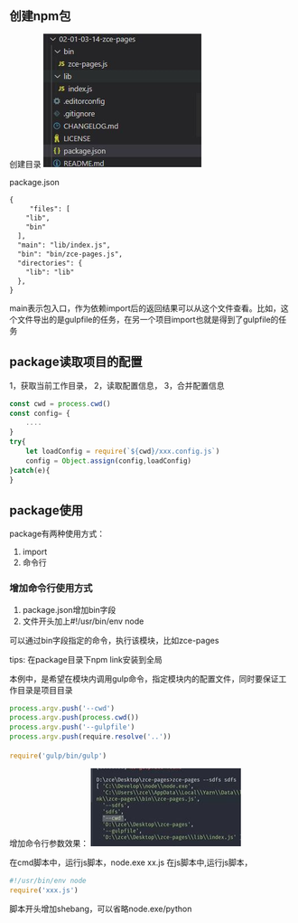 ## 创建npm包
创建目录
![a](./npmPackage.JPG)

package.json
```
{
     "files": [
    "lib",
    "bin"
  ],
  "main": "lib/index.js",
  "bin": "bin/zce-pages.js",
  "directories": {
    "lib": "lib"
  },
}
```
main表示包入口，作为依赖import后的返回结果可以从这个文件查看。比如，这个文件导出的是gulpfile的任务，在另一个项目import也就是得到了gulpfile的任务


## package读取项目的配置

1，获取当前工作目录，
2，读取配置信息，
3，合并配置信息

```javascript
const cwd = process.cwd()
const config= {
    ....
}
try{
    let loadConfig = require(`${cwd}/xxx.config.js`)
    config = Object.assign(config,loadConfig)
}catch(e){
}

```

## package使用

package有两种使用方式：

1. import
2. 命令行

### 增加命令行使用方式

1. package.json增加bin字段
2. 文件开头加上#!/usr/bin/env node

可以通过bin字段指定的命令，执行该模块，比如zce-pages

tips: 在package目录下npm link安装到全局

本例中，是希望在模块内调用gulp命令，指定模块内的配置文件，同时要保证工作目录是项目目录
```javascript
process.argv.push('--cwd')
process.argv.push(process.cwd())
process.argv.push('--gulpfile')
process.argv.push(require.resolve('..'))

require('gulp/bin/gulp')
```
增加命令行参数效果：
![a](./cliResult.JPG)

在cmd脚本中，运行js脚本，node.exe xx.js
在js脚本中,运行js脚本， 
```javascript
#!/usr/bin/env node 
require('xxx.js')
```

脚本开头增加shebang，可以省略node.exe/python
